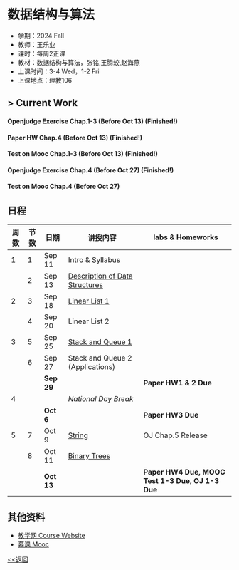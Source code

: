 # 数据结构与算法

* 学期：2024 Fall
* 教师：王乐业
* 课时：每周2正课
* 教材：数据结构与算法，张铭,王腾蛟,赵海燕
* 上课时间：3-4 Wed，1-2 Fri
* 上课地点：理教106

## > Current Work
#### Openjudge Exercise Chap.1-3 (Before Oct 13) (Finished!)
#### Paper HW Chap.4 (Before Oct 13) (Finished!)
#### Test on Mooc Chap.1-3 (Before Oct 13) (Finished!)
#### Openjudge Exercise Chap.4 (Before Oct 27) (Finished!)
#### Test on Mooc Chap.4 (Before Oct 27)

## 日程

| 周数 |节数|日期|讲授内容                             | labs & Homeworks      |
| ---- | -------|-----|------------------------ | ------------- |
|1|1|Sep 11|Intro & Syllabus||
||2|Sep 13|[Description of Data Structures](courses/24fa/dsi/2)||
|2|3|Sep 18|[Linear List 1](courses/24fa/dsi/3)||
||4|Sep 20|Linear List 2||
|3|5|Sep 25|[Stack and Queue 1](courses/24fa/dsi/5)||
||6|Sep 27|Stack and Queue 2 (Applications)||
|||**Sep 29**||**Paper HW1 & 2 Due**|
|4|||*National Day Break*||
|||**Oct 6**||**Paper HW3 Due**|
|5|7|Oct 9|[String](courses/24fa/dsi/7)|OJ Chap.5 Release|
||8|Oct 11|[Binary Trees](courses/24fa/dsi/8)|
|||**Oct 13**||**Paper HW4 Due, MOOC Test 1-3 Due, OJ 1-3 Due**|

## 其他资料
* [教学网 Course Website](https://course.pku.edu.cn/webapps/blackboard/execute/announcement?method=search&context=course_entry&course_id=_72859_1&handle=announcements_entry&mode=view)
* [慕课 Mooc](https://www.icourse163.org/course/PKU-1002534001)

[<<返回](university_courses)
